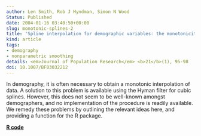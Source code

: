 ```yaml
---
author: Len Smith, Rob J Hyndman, Simon N Wood
Status: Published
date: 2004-01-16 03:40:50+00:00
slug: monotonic-splines-2
title: 'Spline interpolation for demographic variables: the monotonicity problem'
kind: article
tags:
- demography
- nonparametric smoothing
details: <em>Journal of Population Research</em> <b>21</b>(1), 95-98
doi: 10.1007/BF03032212
---
```



In demography, it is often necessary to obtain a monotonic interpolation of data. A solution to this problem is available using the Hyman filter for cubic splines. However, this does not seem to be well-known amongst demographers, and no implementation of the procedure is readily available. We remedy these problems by outlining the relevant ideas here, and providing a function for the R package.

**[R code](http://github.com/robjhyndman/demography)**

